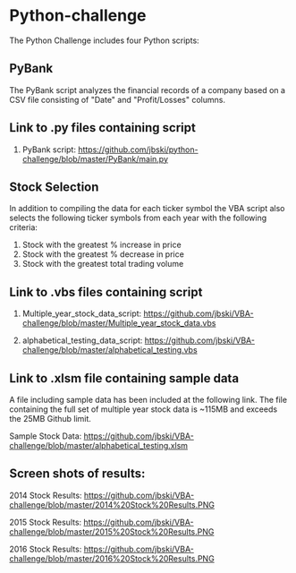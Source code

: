 # Python-challenge
The Python Challenge includes four Python scripts:

## PyBank
The PyBank script analyzes the financial records of a company based on a CSV file consisting of "Date" and "Profit/Losses" columns.

## Link to .py files containing script

  1. PyBank script:
  https://github.com/jbski/python-challenge/blob/master/PyBank/main.py

    
## Stock Selection
In addition to compiling the data for each ticker symbol the VBA script also selects the following ticker symbols from each year with the following criteria:

  1. Stock with the greatest % increase in price
  2. Stock with the greatest % decrease in price
  3. Stock with the greatest total trading volume

## Link to .vbs files containing script

  1. Multiple_year_stock_data_script:
  https://github.com/jbski/VBA-challenge/blob/master/Multiple_year_stock_data.vbs
  
  
  2. alphabetical_testing_data_script:
  https://github.com/jbski/VBA-challenge/blob/master/alphabetical_testing.vbs
  
  
## Link to .xlsm file containing sample data
A file including sample data has been included at the following link.  The file containing the full set of multiple year stock data 
is ~115MB and exceeds the 25MB Github limit.

Sample Stock Data:
https://github.com/jbski/VBA-challenge/blob/master/alphabetical_testing.xlsm
    
    
## Screen shots of results:

2014 Stock Results:
https://github.com/jbski/VBA-challenge/blob/master/2014%20Stock%20Results.PNG

2015 Stock Results:
https://github.com/jbski/VBA-challenge/blob/master/2015%20Stock%20Results.PNG

2016 Stock Results:
https://github.com/jbski/VBA-challenge/blob/master/2016%20Stock%20Results.PNG

